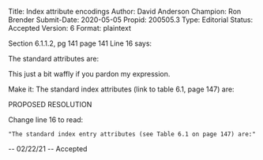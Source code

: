 Title:       Index attribute encodings
Author:      David Anderson
Champion:    Ron Brender
Submit-Date: 2020-05-05
Propid:      200505.3
Type:        Editorial
Status:      Accepted
Version:     6
Format:      plaintext

Section 6.1.1.2, pg 141
page 141 Line 16 says:

The standard attributes are:

This just a bit waffly if you
pardon my expression.

Make it:
The standard index attributes (link to table 6.1, page 147) are:


PROPOSED RESOLUTION

Change line 16 to read:

    "The standard index entry attributes (see Table 6.1 on page 147) are:"

--
02/22/21 -- Accepted
